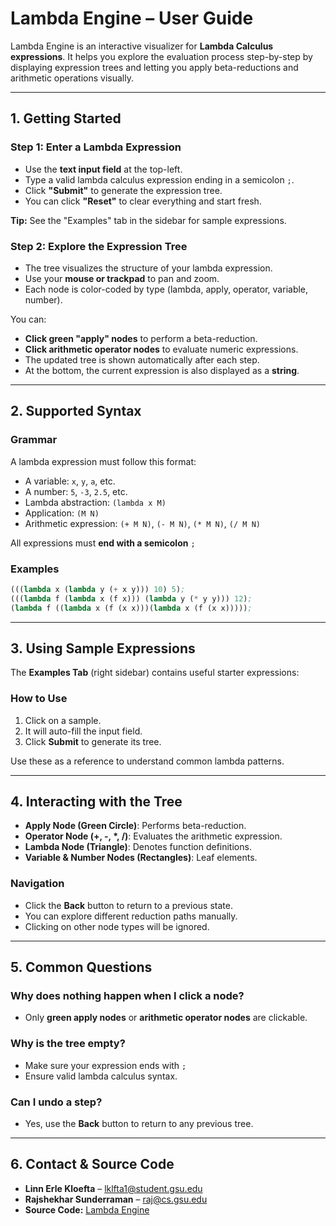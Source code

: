 # **Lambda Engine – User Guide**

Lambda Engine is an interactive visualizer for **Lambda Calculus expressions**. It helps you explore the evaluation process step-by-step by displaying expression trees and letting you apply beta-reductions and arithmetic operations visually.

---

## **1. Getting Started**

### **Step 1: Enter a Lambda Expression**
- Use the **text input field** at the top-left.
- Type a valid lambda calculus expression ending in a semicolon `;`.
- Click **"Submit"** to generate the expression tree.
- You can click **"Reset"** to clear everything and start fresh.

**Tip:** See the "Examples" tab in the sidebar for sample expressions.


### **Step 2: Explore the Expression Tree**
- The tree visualizes the structure of your lambda expression.
- Use your **mouse or trackpad** to pan and zoom.
- Each node is color-coded by type (lambda, apply, operator, variable, number).

You can:
- **Click green "apply" nodes** to perform a beta-reduction.
- **Click arithmetic operator nodes** to evaluate numeric expressions.
- The updated tree is shown automatically after each step.
- At the bottom, the current expression is also displayed as a **string**.

---

## **2. Supported Syntax**

### **Grammar**
A lambda expression must follow this format:

- A variable: `x`, `y`, `a`, etc.
- A number: `5`, `-3`, `2.5`, etc.
- Lambda abstraction: `(lambda x M)`
- Application: `(M N)`
- Arithmetic expression: `(+ M N)`, `(- M N)`, `(* M N)`, `(/ M N)`

All expressions must **end with a semicolon** `;`

### **Examples**
```lisp
(((lambda x (lambda y (+ x y))) 10) 5);
(((lambda f (lambda x (f x))) (lambda y (* y y))) 12);
(lambda f ((lambda x (f (x x)))(lambda x (f (x x)))));
```

---

## **3. Using Sample Expressions**

The **Examples Tab** (right sidebar) contains useful starter expressions:

### **How to Use**
1. Click on a sample.
2. It will auto-fill the input field.
3. Click **Submit** to generate its tree.

Use these as a reference to understand common lambda patterns.

---

## **4. Interacting with the Tree**

- **Apply Node (Green Circle)**: Performs beta-reduction.
- **Operator Node (+, -, *, /)**: Evaluates the arithmetic expression.
- **Lambda Node (Triangle)**: Denotes function definitions.
- **Variable & Number Nodes (Rectangles)**: Leaf elements.

### **Navigation**
- Click the **Back** button to return to a previous state.
- You can explore different reduction paths manually.
- Clicking on other node types will be ignored.

---

## **5. Common Questions**

### **Why does nothing happen when I click a node?**
- Only **green apply nodes** or **arithmetic operator nodes** are clickable.

### **Why is the tree empty?**
- Make sure your expression ends with `;`
- Ensure valid lambda calculus syntax.

### **Can I undo a step?**
- Yes, use the **Back** button to return to any previous tree.

---

## **6. Contact & Source Code**
- **Linn Erle Kloefta** – [lklfta1@student.gsu.edu](mailto:lklfta1@student.gsu.edu)
- **Rajshekhar Sunderraman** – [raj@cs.gsu.edu](mailto:raj@cs.gsu.edu)
- **Source Code:**  [Lambda Engine](https://github.com/linnerlek/Lambda-Engine)
